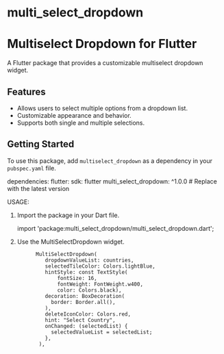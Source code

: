 # multi_select_dropdown
# Multiselect Dropdown for Flutter

A Flutter package that provides a customizable multiselect dropdown widget.


## Features

- Allows users to select multiple options from a dropdown list.
- Customizable appearance and behavior.
- Supports both single and multiple selections.

## Getting Started

To use this package, add `multiselect_dropdown` as a dependency in your `pubspec.yaml` file.

dependencies:
  flutter:
    sdk: flutter
  multi_select_dropdown: ^1.0.0 # Replace with the latest version

USAGE:

1. Import the package in your Dart file.

    import 'package:multi_select_dropdown/multi_select_dropdown.dart';

2. Use the MultiSelectDropdown widget.

             MultiSelectDropdown(
                dropdownValueList: countries,
                selectedTileColor: Colors.lightBlue,
                hintStyle: const TextStyle(
                    fontSize: 16,
                    fontWeight: FontWeight.w400,
                    color: Colors.black),
                decoration: BoxDecoration(
                  border: Border.all(),
                ),
                deleteIconColor: Colors.red,
                hint: "Select Country",
                onChanged: (selectedList) {
                  selectedValueList = selectedList;
                },
              ),

   

